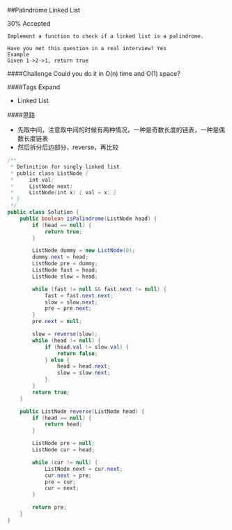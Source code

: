 ##Palindrome Linked List

30% Accepted

	Implement a function to check if a linked list is a palindrome.

	Have you met this question in a real interview? Yes
	Example
	Given 1->2->1, return true

####Challenge
Could you do it in O(n) time and O(1) space?

####Tags Expand
- Linked List

####思路
- 先取中间，注意取中间的时候有两种情况，一种是奇数长度的链表，一种是偶数长度链表
- 然后拆分后边部分，reverse，再比较

```java
/**
 * Definition for singly-linked list.
 * public class ListNode {
 *     int val;
 *     ListNode next;
 *     ListNode(int x) { val = x; }
 * }
 */
public class Solution {
    public boolean isPalindrome(ListNode head) {
        if (head == null) {
            return true;
        }

        ListNode dummy = new ListNode(0);
        dummy.next = head;
        ListNode pre = dummy;
        ListNode fast = head;
        ListNode slow = head;

        while (fast != null && fast.next != null) {
            fast = fast.next.next;
            slow = slow.next;
            pre = pre.next;
        }
        pre.next = null;

        slow = reverse(slow);
        while (head != null) {
            if (head.val != slow.val) {
                return false;
            } else {
                head = head.next;
                slow = slow.next;
            }
        }
        return true;
    }

    public ListNode reverse(ListNode head) {
        if (head == null) {
            return head;
        }

        ListNode pre = null;
        ListNode cur = head;

        while (cur != null) {
            ListNode next = cur.next;
            cur.next = pre;
            pre = cur;
            cur = next;
        }

        return pre;
    }
}
```
